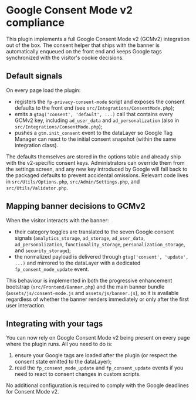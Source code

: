 # Google Consent Mode v2 compliance

This plugin implements a full Google Consent Mode v2 (GCMv2) integration out of the box. The consent helper that ships with the banner is automatically enqueued on the front end and keeps Google tags synchronized with the visitor's cookie decisions.

## Default signals

On every page load the plugin:

- registers the `fp-privacy-consent-mode` script and exposes the consent defaults to the front end (see `src/Integrations/ConsentMode.php`);
- emits a `gtag('consent', 'default', ...)` call that contains every GCMv2 key, including `ad_user_data` and `ad_personalization` (also in `src/Integrations/ConsentMode.php`);
- pushes a `gtm.init_consent` event to the dataLayer so Google Tag Manager can react to the initial consent snapshot (within the same integration class).

The defaults themselves are stored in the options table and already ship with the v2-specific consent keys. Administrators can override them from the settings screen, and any new key introduced by Google will fall back to the packaged defaults to prevent accidental omissions. Relevant code lives in `src/Utils/Options.php`, `src/Admin/Settings.php`, and `src/Utils/Validator.php`.

## Mapping banner decisions to GCMv2

When the visitor interacts with the banner:

- their category toggles are translated to the seven Google consent signals (`analytics_storage`, `ad_storage`, `ad_user_data`, `ad_personalization`, `functionality_storage`, `personalization_storage`, and `security_storage`);
- the normalized payload is delivered through `gtag('consent', 'update', ...)` and mirrored to the dataLayer with a dedicated `fp_consent_mode_update` event.

This behaviour is implemented in both the progressive enhancement bootstrap (`src/Frontend/Banner.php`) and the main banner bundle (`assets/js/consent-mode.js` and `assets/js/banner.js`), so it is available regardless of whether the banner renders immediately or only after the first user interaction.

## Integrating with your tags

You can now rely on Google Consent Mode v2 being present on every page where the plugin runs. All you need to do is:

1. ensure your Google tags are loaded after the plugin (or respect the consent state emitted to the dataLayer);
2. read the `fp_consent_mode_update` and `fp_consent_update` events if you need to react to consent changes in custom scripts.

No additional configuration is required to comply with the Google deadlines for Consent Mode v2.
